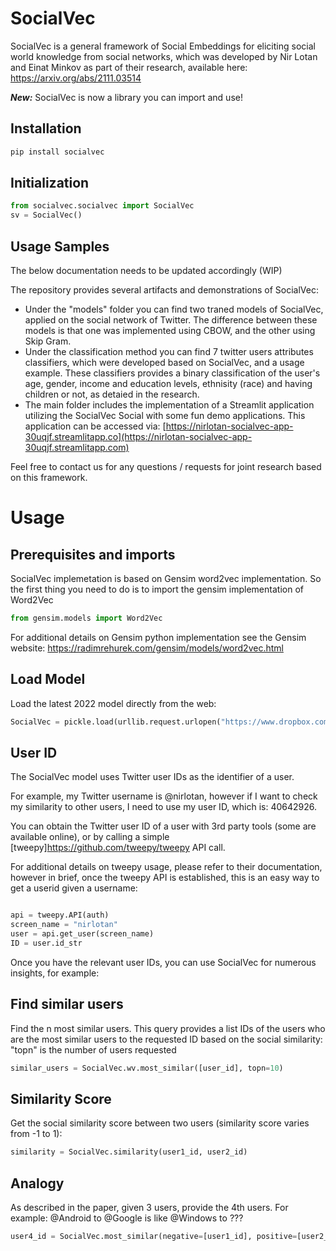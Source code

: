 # SocialVec

SocialVec is a general framework of Social Embeddings for eliciting social world knowledge from social networks, which was developed by Nir Lotan and Einat Minkov as part of their research, available here: https://arxiv.org/abs/2111.03514

**_New:_** SocialVec is now a library you can import and use!

## Installation
```python
pip install socialvec
```
## Initialization
```python
from socialvec.socialvec import SocialVec
sv = SocialVec()
```


## Usage Samples




The below documentation needs to be updated accordingly (WIP)



The repository provides several artifacts and demonstrations of SocialVec:

* Under the "models" folder you can find two traned models of SocialVec, applied on the social network of Twitter. The difference between these models is that one was implemented using CBOW, and the other using Skip Gram.
* Under the classification method you can find 7 twitter users attributes classifiers, which were developed based on SocialVec, and a usage example. These classifiers provides a binary classification of the user's age, gender, income and education levels, ethnisity (race) and having children or not, as detaied in the research.
* The main folder includes the implementation of a Streamlit application utilizing the SocialVec Social with some fun demo applications. This application can be accessed via: [https://nirlotan-socialvec-app-30uqjf.streamlitapp.co](https://nirlotan-socialvec-app-30uqjf.streamlitapp.com)

Feel free to contact us for any questions / requests for joint research based on this framework.

# Usage

## Prerequisites and imports
SocialVec implemetation is based on Gensim word2vec implementation. So the first thing you need to do is to import the gensim implementation of Word2Vec
```python
from gensim.models import Word2Vec
```
For additional details on Gensim python implementation see the Gensim website: https://radimrehurek.com/gensim/models/word2vec.html

## Load Model

Load the latest 2022 model directly from the web:
```python
SocialVec = pickle.load(urllib.request.urlopen("https://www.dropbox.com/s/qiuqdigicuxsavz/SocialVec2020_2022.pkl?dl=1"))
```

## User ID
The SocialVec model uses Twitter user IDs as the identifier of a user. 

For example, my Twitter username is @nirlotan, however if I want to check my similarity to other users, I need to use my user ID, which is: 40642926.

You can obtain the Twitter user ID of a user with 3rd party tools (some are available online), or by calling a simple [tweepy]https://github.com/tweepy/tweepy API call.

For additional details on tweepy usage, please refer to their documentation, however in brief, once the tweepy API is established, this is an easy way to get a userid given a username:

```python

api = tweepy.API(auth)
screen_name = "nirlotan"
user = api.get_user(screen_name)
ID = user.id_str
```

Once you have the relevant user IDs, you can use SocialVec for numerous insights, for example:

## Find similar users
Find the n most similar users. 
This query provides a list IDs of the users who are the most similar users to the requested ID based on the social similarity:
"topn" is the number of users requested
```python
similar_users = SocialVec.wv.most_similar([user_id], topn=10)
```

## Similarity Score
Get the social similarity score between two users (similarity score varies from -1 to 1):
```python
similarity = SocialVec.similarity(user1_id, user2_id)
```

## Analogy
As described in the paper, given 3 users, provide the 4th users. For example: @Android to @Google is like @Windows to ???
```python
user4_id = SocialVec.most_similar(negative=[user1_id], positive=[user2_id, user3_id], topn=1)
```
